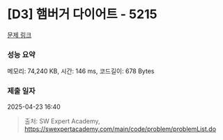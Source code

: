 # [D3] 햄버거 다이어트 - 5215 

[문제 링크](https://swexpertacademy.com/main/code/problem/problemDetail.do?contestProbId=AWT-lPB6dHUDFAVT) 

### 성능 요약

메모리: 74,240 KB, 시간: 146 ms, 코드길이: 678 Bytes

### 제출 일자

2025-04-23 16:40



> 출처: SW Expert Academy, https://swexpertacademy.com/main/code/problem/problemList.do